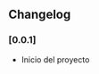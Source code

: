 ## Changelog

### [0.0.1]

- Inicio del proyecto


<!--

Todos los cambios importantes en este proyecto se documentarán en este archivo.
El formato está basado en [Keep a Changelog](https://keepachangelog.com/en/1.0.0/) y se adhiere a [Semantic Versioning](https://semver.org/spec/v2.0.0.html).

Los números de versión se incrementan de la siguiente manera:

- **[Principal . Característica . Parche]**:

  - **Principal** Cambios incompatibles con versiones anteriores.
  - **Característica** Agrega funcionalidad compatible con versiones anteriores.
  - **Parche** Correcciones de errores compatibles con versiones anteriores.

Puede agregar etiquetas adicionales para pre-lanzamiento y metadata de compilación, por ej.: **_1.1.0-beta+20210405_**



TRABAJO PLANEADO

Generar reporte de asistencia por día

-->
